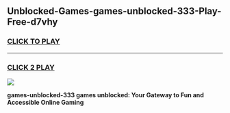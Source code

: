 
## Unblocked-Games-games-unblocked-333-Play-Free-d7vhy
<h3>
<a href="https://premium76.site?title=games-unblocked-333&ref=23A">CLICK TO PLAY</a></h3>
<hr>

<h3>
<a href="https://premium76.site?title=games-unblocked-333&ref=23A">CLICK 2 PLAY</a>
  
</h3>

<a href="https://premium76.site?title=games-unblocked-333&ref=23A"><img src="https://clearcache.store/games.png"></a>


**games-unblocked-333 games unblocked: Your Gateway to Fun and Accessible Online Gaming**
